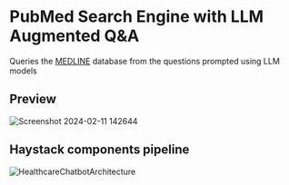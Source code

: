 # PubMed Search Engine with LLM Augmented Q&A
Queries the [MEDLINE](https://www.nlm.nih.gov/medline/medline_overview.html) database from the questions prompted using LLM models

## Preview
![Screenshot 2024-02-11 142644](https://github.com/SidEnigma/Healthcare-PubMed-Bot/assets/19359983/847be746-111e-48c0-9e06-16fd995534ed)

## Haystack components pipeline
![HealthcareChatbotArchitecture](https://github.com/SidEnigma/Healthcare-PubMed-Bot/assets/19359983/b391c0a2-42cc-469c-9a77-dc87d5a66a3a)
